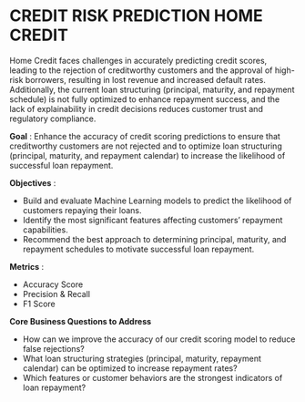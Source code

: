 # CREDIT RISK PREDICTION HOME CREDIT
  
Home Credit faces challenges in accurately predicting credit scores, leading to the rejection of creditworthy customers and the approval of high-risk borrowers, resulting in lost revenue and increased default rates. Additionally, the current loan structuring (principal, maturity, and repayment schedule) is not fully optimized to enhance repayment success, and the lack of explainability in credit decisions reduces customer trust and regulatory compliance.

**Goal** : 
Enhance the accuracy of credit scoring predictions to ensure that creditworthy customers are not rejected and to optimize loan structuring (principal, maturity, and repayment calendar) to increase the likelihood of successful loan repayment.

**Objectives** :
* Build and evaluate Machine Learning models to predict the likelihood of customers repaying their loans.
* Identify the most significant features affecting customers’ repayment capabilities.
* Recommend the best approach to determining principal, maturity, and repayment schedules to motivate successful loan repayment.

**Metrics** :     
* Accuracy Score
* Precision & Recall
* F1 Score

**Core Business Questions to Address**
* How can we improve the accuracy of our credit scoring model to reduce false rejections?
* What loan structuring strategies (principal, maturity, repayment calendar) can be optimized to increase repayment rates?
* Which features or customer behaviors are the strongest indicators of loan repayment?

